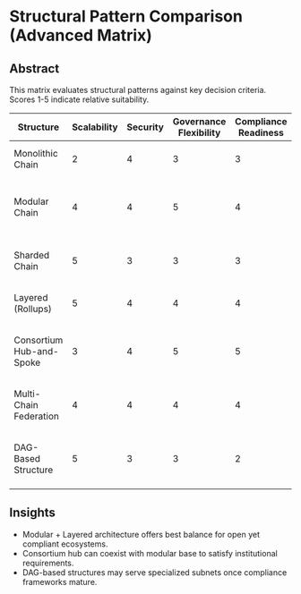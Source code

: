# Structural Pattern Comparison (Advanced Matrix)

## Abstract
This matrix evaluates structural patterns against key decision criteria. Scores 1-5 indicate relative suitability.

| Structure | Scalability | Security | Governance Flexibility | Compliance Readiness | Implementation Complexity | Notes |
|-----------|-------------|----------|------------------------|----------------------|---------------------------|-------|
| Monolithic Chain | 2 | 4 | 3 | 3 | 2 | Simple but limited scalability. |
| Modular Chain | 4 | 4 | 5 | 4 | 4 | Flexible upgrades; requires robust interfaces. |
| Sharded Chain | 5 | 3 | 3 | 3 | 5 | Excellent throughput; complex coordination. |
| Layered (Rollups) | 5 | 4 | 4 | 4 | 4 | Scales via L2; relies on L1 security.
| Consortium Hub-and-Spoke | 3 | 4 | 5 | 5 | 3 | Strong compliance controls; governance heavy.
| Multi-Chain Federation | 4 | 4 | 4 | 4 | 4 | Balances autonomy with shared security.
| DAG-Based Structure | 5 | 3 | 3 | 2 | 5 | High throughput; regulatory clarity evolving.

## Insights
- Modular + Layered architecture offers best balance for open yet compliant ecosystems.
- Consortium hub can coexist with modular base to satisfy institutional requirements.
- DAG-based structures may serve specialized subnets once compliance frameworks mature.

